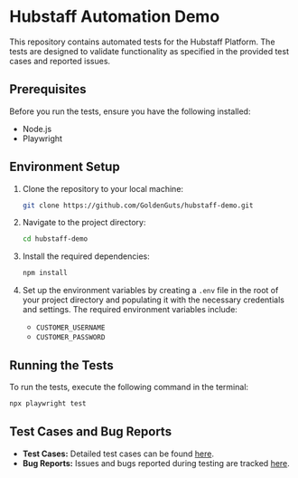 # Hubstaff Automation Demo

This repository contains automated tests for the Hubstaff Platform. The tests are designed to validate functionality as specified in the provided test cases and reported issues.

## Prerequisites

Before you run the tests, ensure you have the following installed:
- Node.js
- Playwright

## Environment Setup

1. Clone the repository to your local machine:
   ```bash
   git clone https://github.com/GoldenGuts/hubstaff-demo.git
   ```

2. Navigate to the project directory:
   ```bash
   cd hubstaff-demo
   ```

3. Install the required dependencies:
   ```bash
   npm install
   ```

4. Set up the environment variables by creating a `.env` file in the root of your project directory and populating it with the necessary credentials and settings. The required environment variables include:
   - `CUSTOMER_USERNAME`
   - `CUSTOMER_PASSWORD`

## Running the Tests

To run the tests, execute the following command in the terminal:
```bash
npx playwright test
```

## Test Cases and Bug Reports

- **Test Cases:** Detailed test cases can be found [here](https://docs.google.com/spreadsheets/d/1525rnszf_5Y4bEklywQ2gKSQvB-aYXg-y9Q4jp9mknE/edit?usp=sharing).
- **Bug Reports:** Issues and bugs reported during testing are tracked [here](https://github.com/GoldenGuts/hubstaff-demo/issues).
